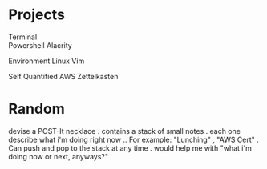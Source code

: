 # Projects


Terminal    
    Powershell
    Alacrity

Environment
    Linux 
    Vim

Self
    Quantified
    AWS
    Zettelkasten


# Random

devise a POST-It necklace
    .  contains a stack of small notes
    . each one describe what i'm doing right now
        .. For example: "Lunching" , "AWS Cert"
    . Can push and pop to the stack at any time
    . would help me with "what i'm doing now or next, anyways?"
